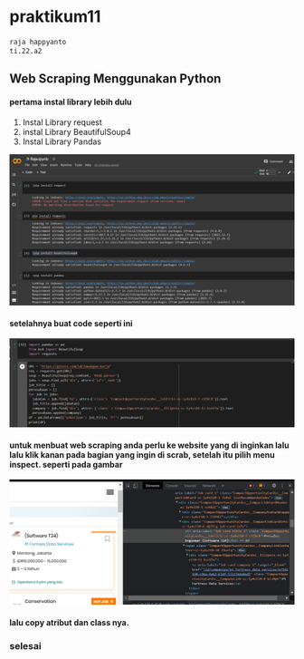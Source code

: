 # praktikum11

```
raja happyanto
ti.22.a2
```
## Web Scraping Menggunakan Python

#### pertama instal library lebih dulu
1. Instal Library request
2. instal Library BeautifulSoup4
3. Instal Library Pandas

![ss1](ss/ss1.png)

#### setelahnya buat code seperti ini

![ss2](ss/ss2.png)

#### untuk menbuat web scraping anda perlu ke website yang di inginkan lalu lalu klik kanan pada bagian yang ingin di scrab, setelah itu pilih menu inspect. seperti pada gambar

![ss3](ss/ss3.png)

#### lalu copy atribut dan class nya. 

### selesai
